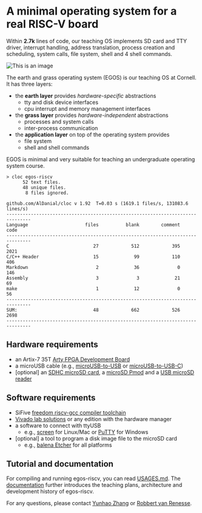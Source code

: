 # A minimal operating system for a real RISC-V board

Within **2.7k** lines of code, our teaching OS implements SD card and TTY driver, interrupt handling, address translation, process creation and scheduling, system calls, file system, shell and 4 shell commands.

![This is an image](https://dolobyte.net/print/egos-riscv.jpg)

The earth and grass operating system (EGOS) is our teaching OS at Cornell. It has three layers: 

* the **earth layer** provides *hardware-specific* abstractions
    * tty and disk device interfaces
    * cpu interrupt and memory management interfaces
* the **grass layer** provides *hardware-independent* abstractions
    * processes and system calls
    * inter-process communication
* the **application layer** on top of the operating system provides
    * file system
    * shell and shell commands

EGOS is minimal and very suitable for teaching an undergraduate operating system course.

```shell
> cloc egos-riscv
      52 text files.
      48 unique files.                              
       8 files ignored.

github.com/AlDanial/cloc v 1.92  T=0.03 s (1619.1 files/s, 131083.6 lines/s)
-------------------------------------------------------------------------------
Language                     files          blank        comment           code
-------------------------------------------------------------------------------
C                               27            512            395           2021
C/C++ Header                    15             99            110            406
Markdown                         2             36              0            146
Assembly                         3              3             21             69
make                             1             12              0             56
-------------------------------------------------------------------------------
SUM:                            48            662            526           2698
-------------------------------------------------------------------------------
```

## Hardware requirements
* an Artix-7 35T [Arty FPGA Development Board](https://digilent.com/shop/arty-a7-artix-7-fpga-development-board/)
* a microUSB cable (e.g., [microUSB-to-USB](https://www.amazon.com/CableCreation-Charging-Shielded-Charger-Compatible/dp/B07CKXQ9NB?ref_=ast_sto_dp&th=1&psc=1) or [microUSB-to-USB-C](https://www.amazon.com/dp/B0744BKDRD?psc=1&ref=ppx_yo2_dt_b_product_details))
* [optional] an [SDHC microSD card](https://www.amazon.com/dp/B073K14CVB?ref=ppx_yo2_dt_b_product_details&th=1), a [microSD Pmod](https://digilent.com/reference/pmod/pmodmicrosd/start?redirect=1) and a [USB microSD reader](https://www.amazon.com/dp/B07G5JV2B5?psc=1&ref=ppx_yo2_dt_b_product_details)

## Software requirements
* SiFive [freedom riscv-gcc compiler toolchain](https://github.com/sifive/freedom-tools/releases/tag/v2020.04.0-Toolchain.Only)
* [Vivado lab solutions](https://www.xilinx.com/support/download.html) or any edition with the hardware manager
* a software to connect with ttyUSB
    * e.g., [screen](https://linux.die.net/man/1/screen) for Linux/Mac or [PuTTY](https://www.putty.org/) for Windows
* [optional] a tool to program a disk image file to the microSD card 
    * e.g., [balena Etcher](https://www.balena.io/etcher/) for all platforms

## Tutorial and documentation

For compiling and running egos-riscv, you can read [USAGES.md](USAGES.md). 
The [documentation](../../../documentation) further introduces the teaching plans, architecture and development history of egos-riscv.

For any questions, please contact [Yunhao Zhang](https://dolobyte.net/) or [Robbert van Renesse](https://www.cs.cornell.edu/home/rvr/).
